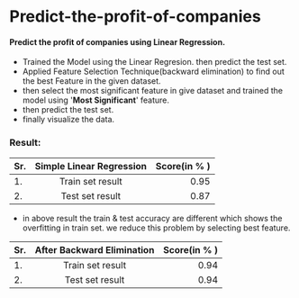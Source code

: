 # Predict-the-profit-of-companies
#### Predict the profit of companies using Linear Regression.


- Trained the  Model using the Linear Regresion. then predict the test set.
- Applied Feature Selection Technique(backward elimination) to find out the best Feature in the  given dataset.
- then  select the most significant feature in give dataset and trained the model using  '__Most Significant__' feature.
- then predict the test set.
- finally visualize the data.

 ### Result:
 
| Sr.           | Simple Linear Regression     | Score(in % )|
|---------------|:----------------------------:| ---------:  |
| 1.            | Train set result             |   0.95      |
| 2.            | Test set result              |   0.87      |

- in above result  the train & test accuracy are different which shows the overfitting in train set. we reduce this problem by selecting  best feature.

| Sr.           | After Backward Elimination   | Score(in % )|
|---------------|:----------------------------:| ---------:  |
| 1.            | Train set result             |   0.94      |
| 2.            | Test set result              |   0.94      |
